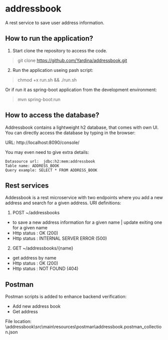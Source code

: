 # addressbook
A rest service to save user address information. 

## How to run the application?
1. Start clone the repository to access the code. 

> git clone https://github.com/Yardina/addressbook.git


2. Run the application useing pash script:   
> chmod +x run.sh && ./run.sh

Or if run it as spring-boot application from the development environment:
> mvn spring-boot:run

## How to access the database?
Addressbook contains a lightweight h2 database, that comes with own UI. You can directly access the database by typing in the browser:

URL: http://localhost:8090/console/  

You may even need to give extra details: 

```
Datasource url:  jdbc:h2:mem:addressbook
Table name: ADDRESS_BOOK
Query example: SELECT * FROM ADDRESS_BOOK  
```

 
## Rest services
Addessbook is a rest microservice with two endpoints where you add a new address and search for a given address. 
URI definitions:

1. POST ~/addressbooks 
- to save a new address information for a given name | update exiting one for a given name
- Http status : OK (200) 
- Http status : INTERNAL SERVER ERROR (500) 
                      
2. GET ~/addressbooks/{name} 
- get address by name
- Http status : OK (200)                            
- Http status : NOT FOUND (404)
                            
## Postman

Postman scripts is added to enhance backend verification:  
- Add new address book
- Get address 
 
File location: \addressbook\src\main\resources\postman\addressbook.postman_collection.json


